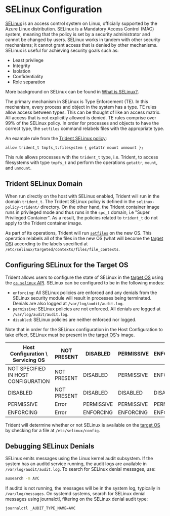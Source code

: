 
# SELinux Configuration

[SELinux](https://github.com/SELinuxProject) is an access control system on
Linux, officially supported by the Azure Linux distribution. SELinux is a
Mandatory Access Control (MAC) system, meaning that the policy is set by a
security administrator and cannot be changed by users. SELinux works in tandem
with other security mechanisms; it cannot grant access that is denied by other
mechanisms. SELinux is useful for achieving security goals such as:

- Least privilege
- Integrity
- Isolation
- Confidentiality
- Role separation

More background on SELinux can be found in [What is
SELinux?](https://www.redhat.com/en/topics/linux/what-is-selinux).

The primary mechanism in SELinux is Type Enforcement (TE). In this mechanism,
every process and object in the system has a type​. TE rules allow access
between types​. This can be thought of like an access matrix. All access that is
not explicitly allowed is denied​. TE rules comprise over 99% of the SELinux
policy​. In order for processes and objects to have the correct type, the
`setfiles` command relabels files with the appropriate type.

An example rule from the [Trident SELinux policy](https://github.com/microsoft/trident/blob/main/packaging/selinux-policy-trident/trident.te):

```te
allow trident_t tmpfs_t:filesystem { getattr mount unmount };
```

This rule allows processes with the `trident_t` type, i.e. Trident, to access
filesystems with type `tmpfs_t` and perform the operations `getattr`, `mount`,
and `unmount`.

## Trident SELinux Domain

When run directly on the host with SELinux enabled, Trident will run in the
domain `trident_t`. The Trident SELinux policy is defined in the
`selinux-policy-trident/` directory. On the other hand, the Trident container
image runs in privileged mode and thus runs in the `spc_t` domain, i.e "Super
Privileged Container". As a result, the policies related to `trident_t` do not
apply to the Trident container image.

As part of its operations, Trident will run
[`setfiles`](https://man7.org/linux/man-pages/man8/setfiles.8.html) on the new
OS. This operation relabels all of the files in the new OS (what will become the
[target OS](../Reference/Glossary.md#target-os)) according to the labels
specified at `/etc/selinux/targeted/contexts/files/file_contexts`.

## Configuring SELinux for the Target OS

Trident allows users to configure the state of SELinux in the [target
OS](../Reference/Glossary.md#target-os) using the [`os.selinux`
API](../Reference/Host-Configuration/API-Reference/Selinux.md). SELinux can be
configured to be in the following modes:

- `enforcing`: All SELinux policies are enforced and any denials from the
SELinux security module will result in processes being terminated. Denials are
also logged at `/var/log/audit/audit.log`.
- `permissive`: SELinux policies are not enforced. All denials are logged at
`/var/log/audit/audit.log`.
- `disabled`: SELinux policies are neither enforced nor logged.

Note that in order for the SELinux configuration in the Host Configuration to
take effect, SELinux must be present in the [target
OS](../Reference/Glossary.md#target-os)'s image.

| Host Configuration \ Servicing OS    | NOT PRESENT | DISABLED  | PERMISSIVE | ENFORCING |
|--------------------------------------|-------------|-----------|------------|-----------|
| NOT SPECIFIED IN HOST CONFIGURATION  | NOT PRESENT | DISABLED  | PERMISSIVE | ENFORCING |
| DISABLED                             | NOT PRESENT | DISABLED  | DISABLED   | DISABLED  |
| PERMISSIVE                           | Error       | PERMISSIVE| PERMISSIVE | PERMISSIVE|
| ENFORCING                            | Error       | ENFORCING | ENFORCING  | ENFORCING |

Trident will determine whether or not SELinux is available on the [target
OS](../Reference/Glossary.md#target-os) by checking for a file at
`/etc/selinux/config`.

## Debugging SELinux Denials

SELinux emits messages using the Linux kernel audit subsystem. If the system has
an auditd service running, the audit logs are available in
`/var/log/audit/audit.log`. To search for SELinux denial messages, use:

```bash
ausearch -m AVC
```

If auditd is not running, the messages will be in the system log, typically in
`/var/log/messages`. On systemd systems, search for SELinux denial messages
using journalctl, filtering on the SELinux denial audit type:

```bash
journalctl _AUDIT_TYPE_NAME=AVC
```
